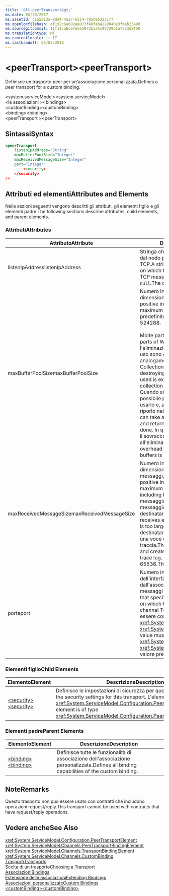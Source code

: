 ```yaml
---
title: '&lt;peerTransport&gt;'
ms.date: 03/30/2017
ms.assetid: c1a5013a-9dd4-4a27-b114-795b8b323177
ms.openlocfilehash: df192c6a602aa073f48fab4229b4be3fbeb2349d
ms.sourcegitcommit: 11f11ca6cefe555972b3a5c99729d1a7523d8f50
ms.translationtype: MT
ms.contentlocale: it-IT
ms.lasthandoff: 05/03/2018
---
```

# <a name="ltpeertransportgt"></a><span data-ttu-id="ba594-102">&lt;peerTransport&gt;</span><span class="sxs-lookup"><span data-stu-id="ba594-102">&lt;peerTransport&gt;</span></span>
<span data-ttu-id="ba594-103">Definisce un trasporto peer per un'associazione personalizzata.</span><span class="sxs-lookup"><span data-stu-id="ba594-103">Defines a peer transport for a custom binding.</span></span>  
  
 <span data-ttu-id="ba594-104">\<system.serviceModel></span><span class="sxs-lookup"><span data-stu-id="ba594-104">\<system.serviceModel></span></span>  
<span data-ttu-id="ba594-105">\<le associazioni ></span><span class="sxs-lookup"><span data-stu-id="ba594-105">\<bindings></span></span>  
<span data-ttu-id="ba594-106">\<customBinding></span><span class="sxs-lookup"><span data-stu-id="ba594-106">\<customBinding></span></span>  
<span data-ttu-id="ba594-107">\<binding></span><span class="sxs-lookup"><span data-stu-id="ba594-107">\<binding></span></span>  
<span data-ttu-id="ba594-108">\<peerTransport ></span><span class="sxs-lookup"><span data-stu-id="ba594-108">\<peerTransport></span></span>  
  
## <a name="syntax"></a><span data-ttu-id="ba594-109">Sintassi</span><span class="sxs-lookup"><span data-stu-id="ba594-109">Syntax</span></span>  
  
```xml  
<peerTransport   
    listenIpAddress="String"  
    maxBufferPoolSize="Integer"  
    maxReceivedMessageSize="Integer"  
    port="Integer"  
        <security>  
    </security>  
/>  
```  
  
## <a name="attributes-and-elements"></a><span data-ttu-id="ba594-110">Attributi ed elementi</span><span class="sxs-lookup"><span data-stu-id="ba594-110">Attributes and Elements</span></span>  
 <span data-ttu-id="ba594-111">Nelle sezioni seguenti vengono descritti gli attributi, gli elementi figlio e gli elementi padre.</span><span class="sxs-lookup"><span data-stu-id="ba594-111">The following sections describe attributes, child elements, and parent elements.</span></span>  
  
### <a name="attributes"></a><span data-ttu-id="ba594-112">Attributi</span><span class="sxs-lookup"><span data-stu-id="ba594-112">Attributes</span></span>  
  
|<span data-ttu-id="ba594-113">Attributo</span><span class="sxs-lookup"><span data-stu-id="ba594-113">Attribute</span></span>|<span data-ttu-id="ba594-114">Descrizione</span><span class="sxs-lookup"><span data-stu-id="ba594-114">Description</span></span>|  
|---------------|-----------------|  
|<span data-ttu-id="ba594-115">listenIpAddress</span><span class="sxs-lookup"><span data-stu-id="ba594-115">listenIpAddress</span></span>|<span data-ttu-id="ba594-116">Stringa che specifica l'indirizzo IP usato dal nodo peer per l'ascolto dei messaggi TCP.</span><span class="sxs-lookup"><span data-stu-id="ba594-116">A string that specifies an IP address on which the peer node will listen for TCP messages.</span></span> <span data-ttu-id="ba594-117">Il valore predefinito è `null`.</span><span class="sxs-lookup"><span data-stu-id="ba594-117">The default is `null`.</span></span>|  
|<span data-ttu-id="ba594-118">maxBufferPoolSize</span><span class="sxs-lookup"><span data-stu-id="ba594-118">maxBufferPoolSize</span></span>|<span data-ttu-id="ba594-119">Numero intero positivo che specifica la dimensione massima del pool di buffer.</span><span class="sxs-lookup"><span data-stu-id="ba594-119">A positive integer that specifies the maximum size of the buffer pool.</span></span> <span data-ttu-id="ba594-120">Il valore predefinito è 524288.</span><span class="sxs-lookup"><span data-stu-id="ba594-120">The default is 524288.</span></span><br /><br /> <span data-ttu-id="ba594-121">Molte parti di WCF usano buffer.</span><span class="sxs-lookup"><span data-stu-id="ba594-121">Many parts of WCF use buffers.</span></span> <span data-ttu-id="ba594-122">La creazione e l'eliminazione dei buffer a ogni relativo uso sono operazioni onerose, analogamente a quelle di Garbage Collection dei buffer.</span><span class="sxs-lookup"><span data-stu-id="ba594-122">Creating and destroying buffers each time they are used is expensive, and garbage collection for buffers is also expensive.</span></span> <span data-ttu-id="ba594-123">Quando si usa un pool di buffer è possibile prelevare un buffer dal pool, usarlo e, al termine delle operazioni, riporlo nel pool.</span><span class="sxs-lookup"><span data-stu-id="ba594-123">With buffer pools, you can take a buffer from the pool, use it, and return it to the pool once you are done.</span></span> <span data-ttu-id="ba594-124">In questo modo è possibile evitare il sovraccarico dovuto alla creazione e all'eliminazione dei buffer.</span><span class="sxs-lookup"><span data-stu-id="ba594-124">Thus the overhead in creating and destroying buffers is avoided.</span></span>|  
|<span data-ttu-id="ba594-125">maxReceivedMessageSize</span><span class="sxs-lookup"><span data-stu-id="ba594-125">maxReceivedMessageSize</span></span>|<span data-ttu-id="ba594-126">Numero intero positivo che definisce la dimensione massima in byte dei messaggi, comprese le intestazioni.</span><span class="sxs-lookup"><span data-stu-id="ba594-126">A positive integer that defines the maximum message size in bytes including headers.</span></span> <span data-ttu-id="ba594-127">Il mittente di un messaggio riceve un errore SOAP se il messaggio è troppo grande per il destinatario.</span><span class="sxs-lookup"><span data-stu-id="ba594-127">The sender of a message receives a SOAP fault when the message is too large for the receiver.</span></span> <span data-ttu-id="ba594-128">Il destinatario elimina il messaggio e crea una voce dell'evento nel registro di traccia.</span><span class="sxs-lookup"><span data-stu-id="ba594-128">The receiver drops the message and creates an entry of the event in the trace log.</span></span> <span data-ttu-id="ba594-129">Il valore predefinito è 65536.</span><span class="sxs-lookup"><span data-stu-id="ba594-129">The default is 65536.</span></span>|  
|<span data-ttu-id="ba594-130">porta</span><span class="sxs-lookup"><span data-stu-id="ba594-130">port</span></span>|<span data-ttu-id="ba594-131">Numero intero che specifica la porta dell'interfaccia di rete usata dall'associazione per elaborare i messaggi TCP del canale peer.</span><span class="sxs-lookup"><span data-stu-id="ba594-131">An integer that specifies the network interface port on which this binding will process peer channel TCP messages.</span></span> <span data-ttu-id="ba594-132">Il valore deve essere compreso tra <xref:System.Net.IPEndPoint.MinPort> e <xref:System.Net.IPEndPoint.MaxPort>.</span><span class="sxs-lookup"><span data-stu-id="ba594-132">This value must be between <xref:System.Net.IPEndPoint.MinPort> and <xref:System.Net.IPEndPoint.MaxPort>.</span></span> <span data-ttu-id="ba594-133">Il valore predefinito è 0.</span><span class="sxs-lookup"><span data-stu-id="ba594-133">The default is 0.</span></span>|  
  
### <a name="child-elements"></a><span data-ttu-id="ba594-134">Elementi figlio</span><span class="sxs-lookup"><span data-stu-id="ba594-134">Child Elements</span></span>  
  
|<span data-ttu-id="ba594-135">Elemento</span><span class="sxs-lookup"><span data-stu-id="ba594-135">Element</span></span>|<span data-ttu-id="ba594-136">Descrizione</span><span class="sxs-lookup"><span data-stu-id="ba594-136">Description</span></span>|  
|-------------|-----------------|  
|[<span data-ttu-id="ba594-137">\<security></span><span class="sxs-lookup"><span data-stu-id="ba594-137">\<security></span></span>](../../../../../docs/framework/configure-apps/file-schema/wcf/security-of-peertransport.md)|<span data-ttu-id="ba594-138">Definisce le impostazioni di sicurezza per questo trasporto.</span><span class="sxs-lookup"><span data-stu-id="ba594-138">Defines the security settings for this transport.</span></span> <span data-ttu-id="ba594-139">L'elemento è di tipo <xref:System.ServiceModel.Configuration.PeerSecurityElement>.</span><span class="sxs-lookup"><span data-stu-id="ba594-139">This element is of type <xref:System.ServiceModel.Configuration.PeerSecurityElement>.</span></span>|  
  
### <a name="parent-elements"></a><span data-ttu-id="ba594-140">Elementi padre</span><span class="sxs-lookup"><span data-stu-id="ba594-140">Parent Elements</span></span>  
  
|<span data-ttu-id="ba594-141">Elemento</span><span class="sxs-lookup"><span data-stu-id="ba594-141">Element</span></span>|<span data-ttu-id="ba594-142">Descrizione</span><span class="sxs-lookup"><span data-stu-id="ba594-142">Description</span></span>|  
|-------------|-----------------|  
|[<span data-ttu-id="ba594-143">\<binding></span><span class="sxs-lookup"><span data-stu-id="ba594-143">\<binding></span></span>](../../../../../docs/framework/misc/binding.md)|<span data-ttu-id="ba594-144">Definisce tutte le funzionalità di associazione dell'associazione personalizzata.</span><span class="sxs-lookup"><span data-stu-id="ba594-144">Defines all binding capabilities of the custom binding.</span></span>|  
  
## <a name="remarks"></a><span data-ttu-id="ba594-145">Note</span><span class="sxs-lookup"><span data-stu-id="ba594-145">Remarks</span></span>  
 <span data-ttu-id="ba594-146">Questo trasporto non può essere usato con contratti che includono operazioni request/reply.</span><span class="sxs-lookup"><span data-stu-id="ba594-146">This transport cannot be used with contracts that have request/reply operations.</span></span>  
  
## <a name="see-also"></a><span data-ttu-id="ba594-147">Vedere anche</span><span class="sxs-lookup"><span data-stu-id="ba594-147">See Also</span></span>  
 <xref:System.ServiceModel.Configuration.PeerTransportElement>  
 <xref:System.ServiceModel.Channels.PeerTransportBindingElement>  
 <xref:System.ServiceModel.Channels.TransportBindingElement>  
 <xref:System.ServiceModel.Channels.CustomBinding>  
 [<span data-ttu-id="ba594-148">Trasporti</span><span class="sxs-lookup"><span data-stu-id="ba594-148">Transports</span></span>](../../../../../docs/framework/wcf/feature-details/transports.md)  
 [<span data-ttu-id="ba594-149">Scelta di un trasporto</span><span class="sxs-lookup"><span data-stu-id="ba594-149">Choosing a Transport</span></span>](../../../../../docs/framework/wcf/feature-details/choosing-a-transport.md)  
 [<span data-ttu-id="ba594-150">Associazioni</span><span class="sxs-lookup"><span data-stu-id="ba594-150">Bindings</span></span>](../../../../../docs/framework/wcf/bindings.md)  
 [<span data-ttu-id="ba594-151">Estensione delle associazioni</span><span class="sxs-lookup"><span data-stu-id="ba594-151">Extending Bindings</span></span>](../../../../../docs/framework/wcf/extending/extending-bindings.md)  
 [<span data-ttu-id="ba594-152">Associazioni personalizzate</span><span class="sxs-lookup"><span data-stu-id="ba594-152">Custom Bindings</span></span>](../../../../../docs/framework/wcf/extending/custom-bindings.md)  
 [<span data-ttu-id="ba594-153">\<customBinding></span><span class="sxs-lookup"><span data-stu-id="ba594-153">\<customBinding></span></span>](../../../../../docs/framework/configure-apps/file-schema/wcf/custombinding.md)
